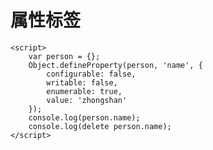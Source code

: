 # 属性标签 #

	<script>
		var person = {};
		Object.defineProperty(person, 'name', {
			configurable: false,
			writable: false,
			enumerable: true,
			value: 'zhongshan'
		});
		console.log(person.name);
		console.log(delete person.name);
	</script>